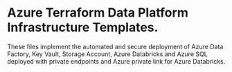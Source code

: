 # Azure Terraform Data Platform Infrastructure Templates.

These files implement the automated and secure deployment of Azure Data Factory, Key Vault, Storage Account, Azure Databricks and Azure SQL deployed with private endpoints and Azure private link for Azure Databricks.

